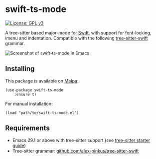 # swift-ts-mode

[![License: GPL v3](https://img.shields.io/badge/License-GPLv3-blue.svg)](https://www.gnu.org/licenses/gpl-3.0)

A tree-sitter based major-mode for [Swift](https://swift.org), with support for font-locking, imenu and indentation. 
Compatible with the following [tree-sitter-swift](https://github.com/alex-pinkus/tree-sitter-swift) grammar.

![Screenshot of swift-ts-mode in Emacs](https://github.com/rechsteiner/swift-ts-mode/assets/1238984/9cadacb8-3708-4d69-9035-5ae967689219)

## Installing

This package is available on [Melpa](https://melpa.org):

```
(use-package swift-ts-mode
    :ensure t)
```

For manual installation:

```
(load "path/to/swift-ts-mode.el")
```

## Requirements

- Emacs 29.1 or above with tree-sitter support (see [tree-sitter starter guide](https://git.savannah.gnu.org/cgit/emacs.git/tree/admin/notes/tree-sitter/starter-guide?h=emacs-29))
- Tree-sitter grammar: [github.com/alex-pinkus/tree-sitter-swift](https://github.com/alex-pinkus/tree-sitter-swift)
